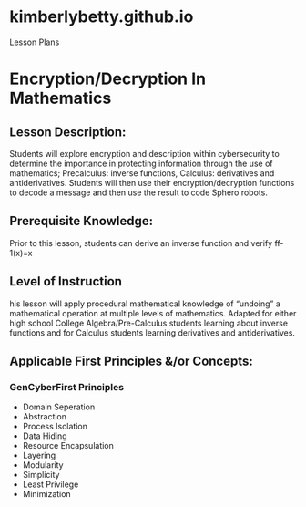 # kimberlybetty.github.io
Lesson Plans


# Encryption/Decryption In Mathematics
## Lesson Description: 
Students will explore encryption and description within cybersecurity to determine the importance in protecting information through the use of mathematics; Precalculus: inverse functions, Calculus: derivatives and antiderivatives. Students will then use their encryption/decryption functions to decode a message and then use the result to code Sphero robots. 
## Prerequisite Knowledge: 
Prior to this lesson, students can derive an inverse function and verify ff-1(x)=x
## Level of Instruction
his lesson will apply procedural mathematical knowledge of “undoing” a mathematical operation at multiple levels of mathematics. Adapted for either high school College Algebra/Pre-Calculus students learning about inverse functions and for Calculus students learning derivatives and antiderivatives. 
## Applicable First Principles &/or Concepts: 
### GenCyberFirst Principles
* Domain Seperation
* Abstraction
* Process Isolation
* Data Hiding
* Resource Encapsulation
* Layering
* Modularity
* Simplicity
* Least Privilege
* Minimization

